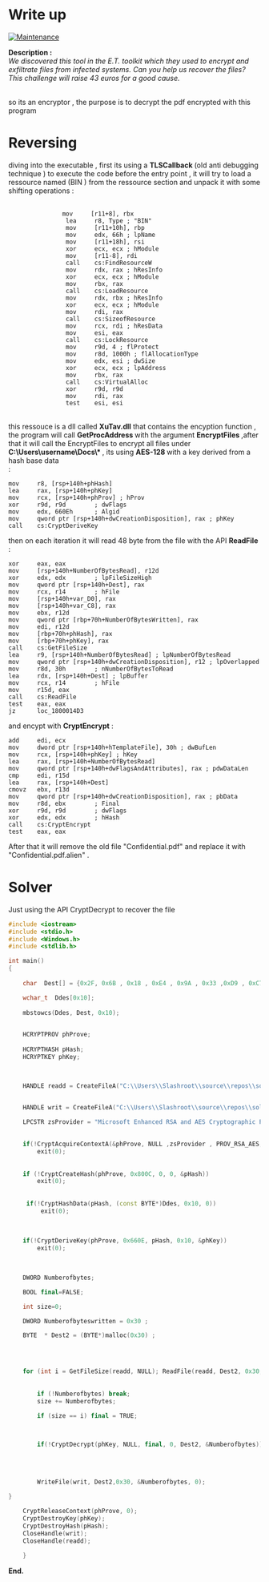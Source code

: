 # Write up 

[![Maintenance](https://img.shields.io/badge/medium-325points-green.svg)](https://bitbucket.org/lbesson/ansi-colors)

<b> Description :</b> <br/> 
<i>We discovered this tool in the E.T. toolkit which they used to encrypt and exfiltrate files from infected systems. Can you help us recover the files?
This challenge will raise 43 euros for a good cause.</i> <br/>  <br/>

so its an encryptor , the purpose is to decrypt the pdf encrypted with this program <br/>
# Reversing
diving into the executable , first its using a  <b>TLSCallback </b> (old anti debugging technique ) to execute the code before the entry point , it will try to load a ressource named (BIN ) from the ressource section and unpack it with some shifting operations : <br/><br/>
```assembly
               mov     [r11+8], rbx
                lea     r8, Type ; "BIN"
                mov     [r11+10h], rbp
                mov     edx, 66h ; lpName
                mov     [r11+18h], rsi
                xor     ecx, ecx ; hModule
                mov     [r11-8], rdi
                call    cs:FindResourceW
                mov     rdx, rax ; hResInfo
                xor     ecx, ecx ; hModule
                mov     rbx, rax
                call    cs:LoadResource
                mov     rdx, rbx ; hResInfo
                xor     ecx, ecx ; hModule
                mov     rdi, rax
                call    cs:SizeofResource
                mov     rcx, rdi ; hResData
                mov     esi, eax
                call    cs:LockResource
                mov     r9d, 4 ; flProtect
                mov     r8d, 1000h ; flAllocationType
                mov     edx, esi ; dwSize
                xor     ecx, ecx ; lpAddress
                mov     rbx, rax
                call    cs:VirtualAlloc
                xor     r9d, r9d
                mov     rdi, rax
                test    esi, esi
```
<br/>
this ressouce is a dll called <b> XuTav.dll</b> that contains the encyption function , the program will call <b> GetProcAddress </b> with the argument <b>EncryptFiles </b> ,after that it will call the EncryptFiles to encrypt all files under <b> C:\Users\username\Docs\*  </b> , its using <b> AES-128 </b> with a key derived from a hash base data <br/> :
  
```assembly 
mov     r8, [rsp+140h+phHash]
lea     rax, [rsp+140h+phKey]
mov     rcx, [rsp+140h+phProv] ; hProv
xor     r9d, r9d        ; dwFlags
mov     edx, 660Eh      ; Algid
mov     qword ptr [rsp+140h+dwCreationDisposition], rax ; phKey
call    cs:CryptDeriveKey

 ```
 
 then on each iteration it will read 48 byte from the file with the API <b> ReadFile </b> :
 
 ```assembly
 xor     eax, eax
mov     [rsp+140h+NumberOfBytesRead], r12d
xor     edx, edx        ; lpFileSizeHigh
mov     qword ptr [rsp+140h+Dest], rax
mov     rcx, r14        ; hFile
mov     [rsp+140h+var_D0], rax
mov     [rsp+140h+var_C8], rax
mov     ebx, r12d
mov     qword ptr [rbp+70h+NumberOfBytesWritten], rax
mov     edi, r12d
mov     [rbp+70h+phHash], rax
mov     [rbp+70h+phKey], rax
call    cs:GetFileSize
lea     r9, [rsp+140h+NumberOfBytesRead] ; lpNumberOfBytesRead
mov     qword ptr [rsp+140h+dwCreationDisposition], r12 ; lpOverlapped
mov     r8d, 30h        ; nNumberOfBytesToRead
lea     rdx, [rsp+140h+Dest] ; lpBuffer
mov     rcx, r14        ; hFile
mov     r15d, eax
call    cs:ReadFile
test    eax, eax
jz      loc_1800014D3
```

and encypt with <b>CryptEncrypt</b> : 
```assembly 
add     edi, ecx
mov     dword ptr [rsp+140h+hTemplateFile], 30h ; dwBufLen
mov     rcx, [rsp+140h+phKey] ; hKey
lea     rax, [rsp+140h+NumberOfBytesRead]
mov     qword ptr [rsp+140h+dwFlagsAndAttributes], rax ; pdwDataLen
cmp     edi, r15d
lea     rax, [rsp+140h+Dest]
cmovz   ebx, r13d
mov     qword ptr [rsp+140h+dwCreationDisposition], rax ; pbData
mov     r8d, ebx        ; Final
xor     r9d, r9d        ; dwFlags
xor     edx, edx        ; hHash
call    cs:CryptEncrypt
test    eax, eax
```
After that it will remove the old file "Confidential.pdf" and replace it with "Confidential.pdf.alien" . 

# Solver 

Just using the API CryptDecrypt to recover the file 

```c++
#include <iostream>
#include <stdio.h>
#include <Windows.h>
#include <stdlib.h>

int main()
{
   
    char  Dest[] = {0x2F, 0x6B , 0x18 , 0xE4 , 0x9A , 0x33 ,0xD9 , 0xC7 ,0xA0 , 0x31 , 0x46 , 0x1F , 0x16 , 0x66 , 0x19 , 0xF7};

    wchar_t  Ddes[0x10]; 
    
    mbstowcs(Ddes, Dest, 0x10); 

   
    HCRYPTPROV phProve;
    
    HCRYPTHASH pHash;
    HCRYPTKEY phKey;

    

    HANDLE readd = CreateFileA("C:\\Users\\Slashroot\\source\\repos\\solver\\Debug\\Conf", 0x80000000, 1, 0, 3, 0x80000000, 0);
    

    HANDLE writ = CreateFileA("C:\\Users\\Slashroot\\source\\repos\\solver\\Debug\\flag.pdf", 0x40000000, 1, 0, 1, 0x80, 0);

    LPCSTR zsProvider = "Microsoft Enhanced RSA and AES Cryptographic Provider"; 
    

    if(!CryptAcquireContextA(&phProve, NULL ,zsProvider , PROV_RSA_AES, 0xF0000000))
        exit(0);
    
     
    if (!CryptCreateHash(phProve, 0x800C, 0, 0, &pHash)) 
        exit(0); 
    
    
     if(!CryptHashData(pHash, (const BYTE*)Ddes, 0x10, 0)) 
         exit(0);
     
     
    
    if(!CryptDeriveKey(phProve, 0x660E, pHash, 0x10, &phKey)) 
        exit(0);
    
    

    DWORD Numberofbytes;

    BOOL final=FALSE; 

    int size=0; 

    DWORD Numberofbyteswritten = 0x30 ; 

    BYTE  * Dest2 = (BYTE*)malloc(0x30) ; 

    


    for (int i = GetFileSize(readd, NULL); ReadFile(readd, Dest2, 0x30, &Numberofbytes, NULL);) {
       
        
        if (!Numberofbytes) break; 
        size += Numberofbytes; 

        if (size == i) final = TRUE; 


        
        if(!CryptDecrypt(phKey, NULL, final, 0, Dest2, &Numberofbytes)) exit(0); 
        
            
       
        
        WriteFile(writ, Dest2,0x30, &Numberofbytes, 0); 

}
    
    CryptReleaseContext(phProve, 0); 
    CryptDestroyKey(phKey); 
    CryptDestroyHash(pHash); 
    CloseHandle(writ); 
    CloseHandle(readd); 

    }
 ```
 <b>End.</b>




